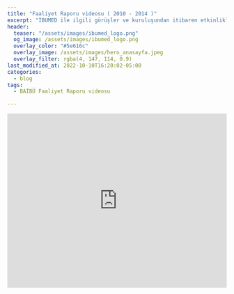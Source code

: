 ```yaml
---
title: "Faaliyet Raporu videosu ( 2010 - 2014 )"
excerpt: "İBUMED ile ilgili görüşler ve kuruluşundan itibaren etkinliklerinden kareler"
header:
  teaser: "/assets/images/ibumed_logo.png"
  og_image: /assets/images/ibumed_logo.png
  overlay_color: "#5e616c"
  overlay_image: /assets/images/hero_anasayfa.jpeg
  overlay_filter: rgba(4, 147, 114, 0.9)
last_modified_at: 2022-10-10T16:20:02-05:00
categories:
  - blog
tags:
  - BAİBÜ Faaliyet Raporu videosu

---
```


<iframe frameborder="0" width="100%" height="400"
src="https://www.dailymotion.com/video/x1xr4xn"
allowfullscreen allow="autoplay"></iframe>